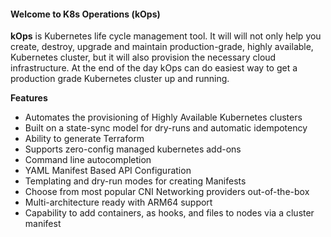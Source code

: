 #### Welcome to K8s Operations (kOps)
**kOps** is Kubernetes life cycle management tool. It will will not only help you create, destroy, upgrade and maintain production-grade, highly available, Kubernetes cluster, but it will also provision the necessary cloud infrastructure. At the end of the day kOps can do easiest way to get a production grade Kubernetes cluster up and running.

**Features**
- Automates the provisioning of Highly Available Kubernetes clusters
- Built on a state-sync model for dry-runs and automatic idempotency
- Ability to generate Terraform
- Supports zero-config managed kubernetes add-ons
- Command line autocompletion
- YAML Manifest Based API Configuration
- Templating and dry-run modes for creating Manifests
- Choose from most popular CNI Networking providers out-of-the-box
- Multi-architecture ready with ARM64 support
- Capability to add containers, as hooks, and files to nodes via a cluster manifest